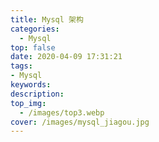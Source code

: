 ```yaml
---
title: Mysql 架构
categories:
  - Mysql
top: false
date: 2020-04-09 17:31:21
tags:
- Mysql
keywords:
description: 
top_img: 
  - /images/top3.webp
cover: /images/mysql_jiagou.jpg
---
```

